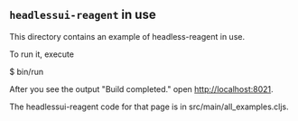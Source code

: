 ## `headlessui-reagent` in use

This directory contains an example of headless-reagent in use.

To run it, execute

   $ bin/run

After you see the output "Build completed." open
[http://localhost:8021](http://localhost:8021).

The headlessui-reagent code for that page is in src/main/all_examples.cljs.
